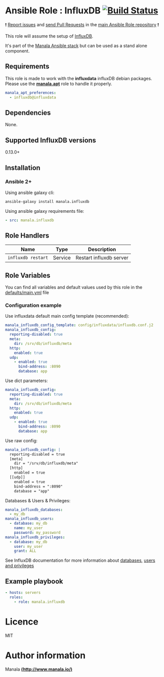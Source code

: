 # Ansible Role : InfluxDB [![Build Status](https://travis-ci.org/manala/ansible-role-influxdb.svg?branch=master)](https://travis-ci.org/manala/ansible-role-influxdb)

:exclamation: [Report issues](https://github.com/manala/ansible-roles/issues) and [send Pull Requests](https://github.com/manala/ansible-roles/pulls) in the [main Ansible Role repository](https://github.com/manala/ansible-roles) :exclamation:

This role will assume the setup of [InfluxDB](https://www.influxdata.com/time-series-platform/influxdb/).

It's part of the [Manala Ansible stack](http://www.manala.io) but can be used as a stand alone component.

## Requirements

This role is made to work with the __influxdata__ influxDB debian packages. Please use the [**manala.apt**](https://galaxy.ansible.com/manala/apt/) role to handle it properly.

```yaml
manala_apt_preferences:
  - influxdb@influxdata
```

## Dependencies

None.

## Supported InfluxDB versions

0.13.0+

## Installation

### Ansible 2+

Using ansible galaxy cli:

```bash
ansible-galaxy install manala.influxdb
```

Using ansible galaxy requirements file:

```yaml
- src: manala.influxdb
```

## Role Handlers

| Name               | Type    | Description             |
| ------------------ | ------- | ----------------------- |
| `influxdb restart` | Service | Restart influxdb server |

## Role Variables

You can find all variables and default values used by this role in the [defaults/main.yml](./defaults/main.yml) file

### Configuration example

Use influxdata default main config template (recommended):

```yaml
manala_influxdb_config_template: config/influxdata/influxdb.conf.j2
manala_influxdb_config:
  reporting-disabled: true
  meta:
    dir: /srv/db/influxdb/meta
  http:
    enabled: true
  udp:
    - enabled: true
      bind-address: :8090
      database: app
```

Use dict parameters:
```yaml
manala_influxdb_config:
  reporting-disabled: true
  meta:
    dir: /srv/db/influxdb/meta
  http:
    enabled: true
  udp:
    - enabled: true
      bind-address: :8090
      database: app
```

Use raw config:
```yaml
manala_influxdb_config: |
  reporting-disabled = true
  [meta]
    dir = "/srv/db/influxdb/meta"
  [http]
    enabled = true
  [[udp]]
    enabled = true
    bind-address = ":8090"
    database = "app"
```

Databases & Users & Privileges:
```yaml
manala_influxdb_databases:
  - my_db
manala_influxdb_users:
  - database: my_db
    name: my_user
    password: my_password
manala_influxdb_privileges:
  - database: my_db
    user: my_user
    grant: ALL
```

See InfluxDB documentation for more information about [databases](https://docs.influxdata.com/influxdb/v0.13/query_language/database_management/#data-management), [users and privileges](https://docs.influxdata.com/influxdb/v0.13/administration/authentication_and_authorization/)

## Example playbook

 ```yaml
 - hosts: servers
   roles:
     - role: manala.influxdb
 ```

# Licence

MIT

# Author information

Manala [**(http://www.manala.io/)**](http://www.manala.io)
